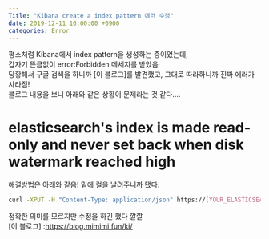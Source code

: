 ```yaml
---
Title: "Kibana create a index pattern 에러 수정"
date: 2019-12-11 16:00:00 +0900
categories: Error
---
```

평소처럼 Kibana에서 index pattern을 생성하는 중이었는데,  
갑자기 뜬금없이 error:Forbidden 메세지를 받았음  
당황해서 구글 검색을 하니까
[이 블로그]를 발견했고, 그대로 따라하니까 진짜 에러가 사라짐!  
블로그 내용을 보니 아래와 같은 상황이 문제라는 것 같다....  
# elasticsearch's index is made read-only and never set back when disk watermark reached high  
해결방법은 아래와 같음! 밑에 컬을 날려주니까 됐다.  

```bash
curl -XPUT -H "Content-Type: application/json" https://[YOUR_ELASTICSEARCH_ENDPOINT]:9200/_all/_settings -d '{"index.blocks.read_only_allow_delete": null}'
```
정확한 의미를 모르지만 수정을 하긴 했다 깔깔  
[이 블로그] :https://blog.mimimi.fun/ki/
